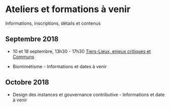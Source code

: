 # Ateliers et formations à venir

Informations, inscriptions, détails et contenus

## Septembre 2018

+ 10 et 18 septembre, 13h30 - 17h30 [Tiers-Lieux, enjeux critiques et Communs](/formations/wiki/tilios-communs.html)

+ Biomimétisme - Informations et dates à venir

## Octobre 2018

+ Design des instances et gouvernance contributive - Informations et date à venir
